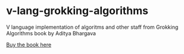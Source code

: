 # v-lang-grokking-algorithms
V language implementation of algoritms and other staff from Grokking Algorithms book by Aditya Bhargava

[Buy the book here](https://www.manning.com/books/grokking-algorithms)
